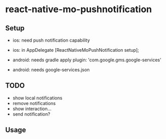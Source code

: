 # react-native-mo-pushnotification

## Setup
- ios: need push notification capability
- ios: in AppDelegate [ReactNativeMoPushNotification setup];

- android: needs gradle apply plugin: 'com.google.gms.google-services'
- android: needs google-services.json

## TODO
- show local notifications
- remove notifications
- show interaction...
- send notification?


## Usage

```ts
```
